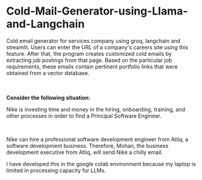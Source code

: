 # Cold-Mail-Generator-using-Llama-and-Langchain

<p> Cold email generator for services company using groq, langchain and streamlit. Users can enter the URL of a company's careers site using this feature. After that, the program creates customized cold emails by extracting job postings from that page. Based on the particular job requirements, these emails contain pertinent portfolio links that were obtained from a vector database.</p>
<br>
<br>
<b>Consider the following situation:</b>
<br>
<p>Nike is investing time and money in the hiring, onboarding, training, and other processes in order to find a Principal Software Engineer.</p>
<br>
<p>Nike can hire a professional software development engineer from Atliq, a software development business. Therefore, Mohan, the business development executive from Atliq, will send Nike a chilly email.</p>
<p>I have developed this in the google colab environment because my laptop is limited in processing capacity for LLMs.</p>

